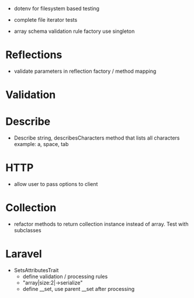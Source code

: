 * dotenv for filesystem based testing
* complete file iterator tests

* array schema validation rule factory use singleton

# Reflections
* validate parameters in reflection factory / method mapping

# Validation

# Describe
* Describe string, describesCharacters method that lists all characters example: a, space, tab

# HTTP
* allow user to pass options to client

# Collection
* refactor methods to return collection instance instead of array. Test with subclasses

# Laravel
* SetsAttributesTrait
    * define validation / processing rules
    * "array|size:2|->serialize"
    * define __set, use parent __set after processing
